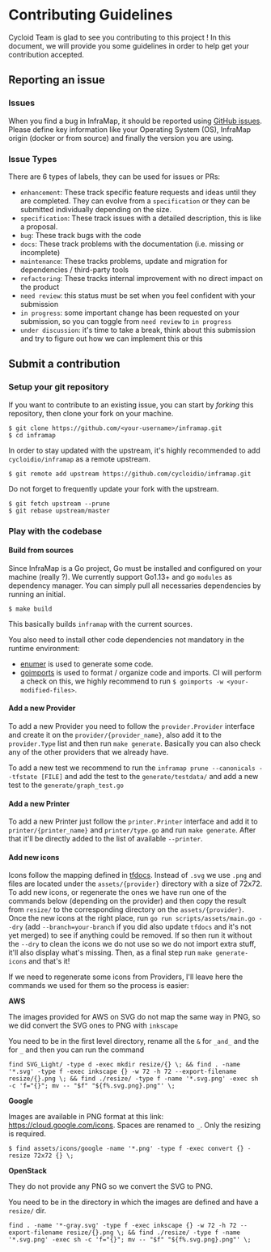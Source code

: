 # Contributing Guidelines

Cycloid Team is glad to see you contributing to this project ! In this document, we will provide you some guidelines in order to help get your contribution accepted.

## Reporting an issue

### Issues

When you find a bug in InfraMap, it should be reported using [GitHub issues](https://github.com/cycloidio/inframap/issues). Please define key information like your Operating System (OS), InfraMap origin (docker or from source) and finally the version you are using.

### Issue Types

There are 6 types of labels, they can be used for issues or PRs:

- `enhancement`: These track specific feature requests and ideas until they are completed. They can evolve from a `specification` or they can be submitted individually depending on the size.
- `specification`: These track issues with a detailed description, this is like a proposal.
- `bug`: These track bugs with the code
- `docs`: These track problems with the documentation (i.e. missing or incomplete)
- `maintenance`: These tracks problems, update and migration for dependencies / third-party tools
- `refactoring`: These tracks internal improvement with no direct impact on the product
- `need review`: this status must be set when you feel confident with your submission
- `in progress`: some important change has been requested on your submission, so you can toggle from `need review` to `in progress`
- `under discussion`: it's time to take a break, think about this submission and try to figure out how we can implement this or this

## Submit a contribution

### Setup your git repository

If you want to contribute to an existing issue, you can start by _forking_ this repository, then clone your fork on your machine.

```shell
$ git clone https://github.com/<your-username>/inframap.git
$ cd inframap
```

In order to stay updated with the upstream, it's highly recommended to add `cycloidio/inframap` as a remote upstream.

```shell
$ git remote add upstream https://github.com/cycloidio/inframap.git
```

Do not forget to frequently update your fork with the upstream.

```shell
$ git fetch upstream --prune
$ git rebase upstream/master
```

### Play with the codebase

#### Build from sources

Since InfraMap is a Go project, Go must be installed and configured on your machine (really ?). We currently support Go1.13+ and go `modules` as dependency manager. You can simply pull all necessaries dependencies by running an initial.

```shell
$ make build
```

This basically builds `inframap` with the current sources.

You also need to install other code dependencies not mandatory in the runtime environment:
  * [enumer](https://github.com/dmarkham/enumer) is used to generate some code.
  * [goimports](https://godoc.org/golang.org/x/tools/cmd/goimports) is used to format / organize code and imports. CI will perform a check on this, we highly recommend to run `$ goimports -w <your-modified-files>`.


#### Add a new Provider

To add a new Provider you need to follow the `provider.Provider` interface and create it on the `provider/{provider_name}`, also add it to the `provider.Type` list and then run `make generate`. Basically you can also check any of the other providers that we already have.

To add a new test we recommend to run the `inframap prune --canonicals --tfstate [FILE]` and add the test to the `generate/testdata/` and add a new test to the `generate/graph_test.go`

#### Add a new Printer

To add a new Printer just follow the `printer.Printer` interface and add it to `printer/{printer_name}` and `printer/type.go` and run `make generate`. After that it'll be directly added to the list of available `--printer`.

#### Add new icons

Icons follow the mapping defined in [tfdocs](https://github.com/cycloidio/tfdocs). Instead of `.svg` we use `.png` and files are located under the `assets/{provider}` directory with a size of 72x72.
To add new icons, or regenerate the ones we have run one of the commands below (depending on the provider) and then copy the result from `resize/` to the corresponding directory on the `assets/{provider}`.
Once the new icons at the right place, run `go run scripts/assets/main.go --dry` (add `--branch=your-branch` if you did also update `tfdocs` and it's not yet merged) to see if anything could be removed. If so then run it without the `--dry` to clean the icons we do not use so we do not import extra stuff, it'll also display what's missing.
Then, as a final step run `make generate-icons` and that's it!

If we need to regenerate some icons from Providers, I'll leave here the commands we used for them so the process is easier:

**AWS**

The images provided for AWS on SVG do not map the same way in PNG, so we did convert the SVG ones to PNG with `inkscape`

You need to be in the first level directory, rename all the `&` for `_and_` and the ` ` for `_` and then you can run the command

```
find SVG_Light/ -type d -exec mkdir resize/{} \; && find . -name '*.svg' -type f -exec inkscape {} -w 72 -h 72 --export-filename resize/{}.png \; && find ./resize/ -type f -name '*.svg.png' -exec sh -c 'f="{}"; mv -- "$f" "${f%.svg.png}.png"' \;
```

**Google**

Images are available in PNG format at this link: https://cloud.google.com/icons. Spaces are renamed to `_`. Only the resizing is required.

```shell
$ find assets/icons/google -name '*.png' -type f -exec convert {} -resize 72x72 {} \;
```

**OpenStack**

They do not provide any PNG so we convert the SVG to PNG.

You need to be in the directory in which the images are defined and have a `resize/` dir.

```
find . -name '*-gray.svg' -type f -exec inkscape {} -w 72 -h 72 --export-filename resize/{}.png \; && find ./resize/ -type f -name '*.svg.png' -exec sh -c 'f="{}"; mv -- "$f" "${f%.svg.png}.png"' \;
```

